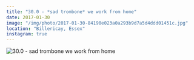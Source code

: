 ```yaml
---
title: "30.0 - *sad trombone* we work from home"
date: 2017-01-30
image: "/img/photo/2017-01-30-84190e023a0a293b9d7a5d4ddd01451c.jpg"
location: "Billericay, Essex"
instagram: true
---
```


![30.0 - *sad trombone* we work from home](/img/photo/2017-01-30-84190e023a0a293b9d7a5d4ddd01451c.jpg)
